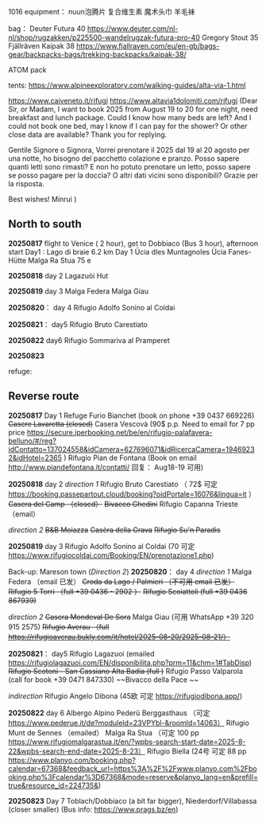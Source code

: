 
1016 equipment：
nuun泡腾片 复合维生素
魔术头巾
羊毛袜

bag：
Deuter Futura 40
https://www.deuter.com/nl-nl/shop/rugzakken/p225500-wandelrugzak-futura-pro-40
Gregory Stout 35
Fjällräven Kaipak 38
https://www.fjallraven.com/eu/en-gb/bags-gear/backpacks-bags/trekking-backpacks/kaipak-38/


ATOM pack


tents: 
https://www.alpineexploratory.com/walking-guides/alta-via-1.html

https://www.caiveneto.it/rifugi
https://www.altavia1dolomiti.com/rifugi
(Dear Sir, or Madam,
I want to book 2025 from August 19 to 20 for one night, need breakfast and lunch package. Could I know how many beds are left? And I could not book one bed, may I know if I can pay for the shower? Or other close data are available? Thank you for replying. 

Gentile Signore o Signora,
Vorrei prenotare il 2025 dal 19 al 20 agosto per una notte, ho bisogno del pacchetto colazione e pranzo. Posso sapere quanti letti sono rimasti? E non ho potuto prenotare un letto, posso sapere se posso pagare per la doccia? O altri dati vicini sono disponibili? Grazie per la risposta. 

Best wishes!
Minrui )
## North to south
**20250817**
flight to Venice ( 2 hour), get to Dobbiaco (Bus 3 hour), afternoon
start Day1 : Lago di braie 6.2 km
Day 1
Ücia dles Muntagnoles
Ücia Fanes-Hütte
Malga Ra Stua  75 e

**20250818**
day 2
Lagazuòi Hut 

**20250819**
day 3
Malga Federa
Malga Giau

**20250820**：
day 4
Rifugio Adolfo Sonino al Coldai

**20250821**：
day5
Rifugio Bruto Carestiato


**20250822**
day6
Rifugio Sommariva al Pramperet


**20250823**

refuge:





## Reverse route
**20250817**
Day 1
Refuge Furio Bianchet (book on phone +39 0437 669226)
~~Casere Lavaretta (closed)~~
Casera Vescovà (90$ p.p. Need to email for 7 pp price https://secure.iperbooking.net/be/en/rifugio-palafavera-belluno/#/reg?idContatto=137024558&idCamera=627696071&idRicercaCamera=19469232&idHotel=2365 )
Rifugio Pian de Fontana (Book on email http://www.piandefontana.it/contatti/ 回复： Aug18-19 可用)

**20250818**
day 2 
*direction 1*
Rifugio Bruto Carestiato （ 72$ 可定  https://booking.passepartout.cloud/booking?oidPortale=16076&lingua=it ）
~~Casera del Camp （closed）~~
~~Bivacco Ghedini~~
Rifugio Capanna Trieste （email）

*direction 2*
~~B&B Moiazza~~
~~Casèra della Grava~~
~~Rifugio Su'n Paradis~~

**20250819**
day 3
Rifugio Adolfo Sonino al Coldai (70 可定 https://www.rifugiocoldai.com/Booking/EN/prenotazione1.php)

Back-up: Mareson town (*Direction 2*)
**20250820**：
day 4
*direction 1*
Malga Federa （email 已发）
~~Croda da Lago / Palmieri （不可用 email 已发）~~
~~Rifugio 5 Torri （full +39 0436 - 2902 ）~~
~~Rifugio Scoiattoli (full +39 0436 867939)~~

*direction 2*
~~Casera Mondeval De Sora~~
Malga Giau (可用 WhatsApp +39 320 915 2575)
~~Rifugio Averau （full https://rifugioaverau.bukly.com/it/hotel/2025-08-20/2025-08-21/）~~

**20250821**：
day5
Rifugio Lagazuoi (emailed https://rifugiolagazuoi.com/EN/disponibilita.php?prm=11&chm=1#TabDisp)
~~Rifugio Scotoni - San Cassiano Alta Badia (full )~~
Rifugio Passo Valparola (call for book +39 0471 847330)
~~Bivacco della Pace ~~

*indirection*
Rifugio Angelo Dibona (45欧 可定 https://rifugiodibona.app/)


**20250822**
day 6
Albergo Alpino Pederü Berggasthaus （可定 https://www.pederue.it/de?moduleId=23VPYbl-&roomId=14063）
Rifugio Munt de Sennes （emailed）
Malga Ra Stua （可定 100 pp https://www.rifugiomalgarastua.it/en/?wpbs-search-start-date=2025-8-22&wpbs-search-end-date=2025-8-23）
Rifugio Biella (24号 可定 88 pp https://www.planyo.com/booking.php?calendar=67368&feedback_url=https%3A%2F%2Fwww.planyo.com%2Fbooking.php%3Fcalendar%3D67368&mode=reserve&planyo_lang=en&prefill=true&resource_id=224735&)

**20250823**
Day 7
Toblach/Dobbiaco (a bit far bigger), Niederdorf/Villabassa (closer smaller) (Bus info: https://www.prags.bz/en)